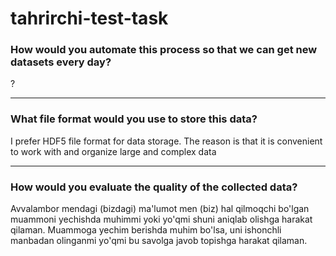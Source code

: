 # tahrirchi-test-task

### How would you automate this process so that we can get new datasets every day?

?

---

### What file format would you use to store this data?

I prefer HDF5 file format for data storage. The reason is that it is convenient to work with and organize large and complex data

---

### How would you evaluate the quality of the collected data?

Avvalambor mendagi (bizdagi) ma'lumot men (biz) hal qilmoqchi bo'lgan muammoni yechishda muhimmi yoki yo'qmi shuni aniqlab olishga harakat qilaman. Muammoga yechim berishda muhim bo'lsa, uni ishonchli manbadan olinganmi yo'qmi bu savolga javob topishga harakat qilaman.
